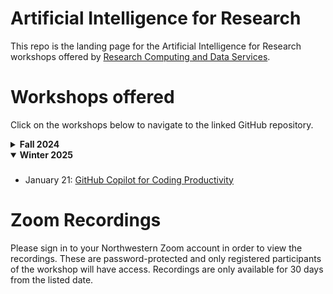 # Artificial Intelligence for Research

This repo is the landing page for the Artificial Intelligence for Research workshops offered by [Research Computing and Data Services](https://www.it.northwestern.edu/departments/it-services-support/research/).

# Workshops offered

Click on the workshops below to navigate to the linked GitHub repository.

<details>
  <summary><b>Fall 2024</b></summary>

  ###
  * October 8: [Writing Effective Prompts for Coding With LLMs](https://github.com/nuitrcs/promptEngineering)
      * Recording [here](https://northwestern.zoom.us/rec/share/W4mGW4wWgt2biBYJ90iN3K8ol6imdXBGEejFxh3rqyFiR8wlZTvUUu-Y1Tu4okag.fEHtMp9Q3ZOTwT4c)
  * November 12: [How to Choose your LLM](https://github.com/nuitrcs/artificial_intelligence_for_research/blob/main/How%20to%20Choose%20Your%20LLM.pptx)
      * Recording [here](https://northwestern.zoom.us/rec/share/rAc-5MnK9UiWDJn-tH4ORxOWez51RSdsTfMOQDSvf02sKdBhYbLx85gVcJPI5lnd.zU-dUZ-_7QeUka-c)

</details>

<details open>
  <summary><b>Winter 2025</b></summary>

  ###
  * January 21: [GitHub Copilot for Coding Productivity](https://github.com/nuitrcs/github_copilot_workshop)

</details>

# Zoom Recordings

Please sign in to your Northwestern Zoom account in order to view the recordings. These are password-protected and only registered participants of the workshop will have access. Recordings are only available for 30 days from the listed date.
